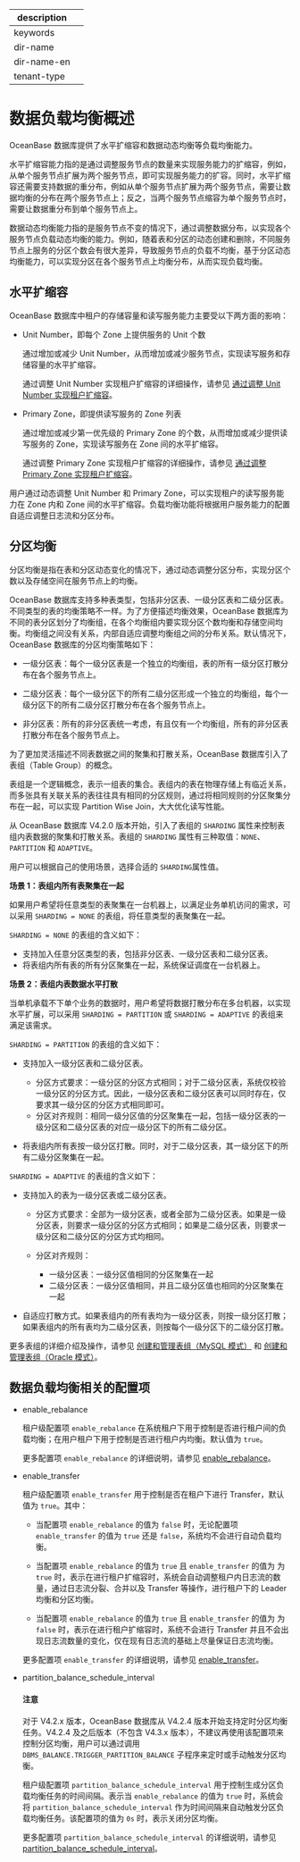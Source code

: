 |description||
|---|---|
|keywords||
|dir-name||
|dir-name-en||
|tenant-type||

# 数据负载均衡概述

OceanBase 数据库提供了水平扩缩容和数据动态均衡等负载均衡能力。

水平扩缩容能力指的是通过调整服务节点的数量来实现服务能力的扩缩容，例如，从单个服务节点扩展为两个服务节点，即可实现服务能力的扩容。同时，水平扩缩容还需要支持数据的重分布，例如从单个服务节点扩展为两个服务节点，需要让数据均衡的分布在两个服务节点上；反之，当两个服务节点缩容为单个服务节点时，需要让数据重分布到单个服务节点上。

数据动态均衡能力指的是服务节点不变的情况下，通过调整数据分布，以实现各个服务节点负载动态均衡的能力。例如，随着表和分区的动态创建和删除，不同服务节点上服务的分区个数会有很大差异，导致服务节点的负载不均衡，基于分区动态均衡能力，可以实现分区在各个服务节点上均衡分布，从而实现负载均衡。

## 水平扩缩容

OceanBase 数据库中租户的存储容量和读写服务能力主要受以下两方面的影响：

* Unit Number，即每个 Zone 上提供服务的 Unit 个数

  通过增加或减少 Unit Number，从而增加或减少服务节点，实现读写服务和存储容量的水平扩缩容。

  通过调整 Unit Number 实现租户扩缩容的详细操作，请参见 [通过调整 Unit Number 实现租户扩缩容](../../200.tenant-management/600.common-tenant-operations/800.tenant-scale-in-and-out/300.adjust-unit-number.md)。

* Primary Zone，即提供读写服务的 Zone 列表

  通过增加或减少第一优先级的 Primary Zone 的个数，从而增加或减少提供读写服务的 Zone，实现读写服务在 Zone 间的水平扩缩容。

  通过调整 Primary Zone 实现租户扩缩容的详细操作，请参见 [通过调整 Primary Zone 实现租户扩缩容](../../200.tenant-management/600.common-tenant-operations/800.tenant-scale-in-and-out/400.adjust-primary-zone.md)。

用户通过动态调整 Unit Number 和 Primary Zone，可以实现租户的读写服务能力在 Zone 内和 Zone 间的水平扩缩容。负载均衡功能将根据用户服务能力的配置自适应调整日志流和分区分布。

## 分区均衡

分区均衡是指在表和分区动态变化的情况下，通过动态调整分区分布，实现分区个数以及存储空间在服务节点上的均衡。

OceanBase 数据库支持多种表类型，包括非分区表、一级分区表和二级分区表。不同类型的表的均衡策略不一样。为了方便描述均衡效果，OceanBase 数据库为不同的表分区划分了均衡组，在各个均衡组内要实现分区个数均衡和存储空间均衡。均衡组之间没有关系，内部自适应调整均衡组之间的分布关系。默认情况下，OceanBase 数据库的分区均衡策略如下：

* 一级分区表：每个一级分区表是一个独立的均衡组，表的所有一级分区打散分布在各个服务节点上。

* 二级分区表：每个一级分区下的所有二级分区形成一个独立的均衡组，每个一级分区下的所有二级分区打散分布在各个服务节点上。

* 非分区表：所有的非分区表统一考虑，有且仅有一个均衡组，所有的非分区表打散分布在各个服务节点上。

为了更加灵活描述不同表数据之间的聚集和打散关系，OceanBase 数据库引入了表组（Table Group）的概念。

表组是一个逻辑概念，表示一组表的集合。表组内的表在物理存储上有临近关系，而多张具有关联关系的表往往具有相同的分区规则，通过将相同规则的分区聚集分布在一起，可以实现 Partition Wise Join，大大优化读写性能。

从 OceanBase 数据库 V4.2.0 版本开始，引入了表组的 `SHARDING` 属性来控制表组内表数据的聚集和打散关系。表组的 `SHARDING` 属性有三种取值：`NONE`、`PARTITION` 和 `ADAPTIVE`。

用户可以根据自己的使用场景，选择合适的 `SHARDING`属性值。

**场景 1：表组内所有表聚集在一起**

如果用户希望将任意类型的表聚集在一台机器上，以满足业务单机访问的需求，可以采用 `SHARDING = NONE` 的表组，将任意类型的表聚集在一起。

`SHARDING = NONE` 的表组的含义如下：

* 支持加入任意分区类型的表，包括非分区表、一级分区表和二级分区表。
* 将表组内所有表的所有分区聚集在一起，系统保证调度在一台机器上。

**场景 2：表组内表数据水平打散**

当单机承载不下单个业务的数据时，用户希望将数据打散分布在多台机器，以实现水平扩展，可以采用 `SHARDING = PARTITION` 或 `SHARDING = ADAPTIVE` 的表组来满足该需求。

`SHARDING = PARTITION` 的表组的含义如下：

* 支持加入一级分区表和二级分区表。

  * 分区方式要求：一级分区的分区方式相同；对于二级分区表，系统仅校验一级分区的分区方式。因此，一级分区表和二级分区表可以同时存在，仅要求其一级分区的分区方式相同即可。
  * 分区对齐规则：相同一级分区值的分区聚集在一起，包括一级分区表的一级分区和二级分区表的对应一级分区下的所有二级分区。

* 将表组内所有表按一级分区打散。同时，对于二级分区表，其一级分区下的所有二级分区聚集在一起。

`SHARDING = ADAPTIVE` 的表组的含义如下：

* 支持加入的表为一级分区表或二级分区表。

  * 分区方式要求：全部为一级分区表，或者全部为二级分区表。如果是一级分区表，则要求一级分区的分区方式相同；如果是二级分区表，则要求一级分区和二级分区的分区方式均相同。
  * 分区对齐规则：

    * 一级分区表：一级分区值相同的分区聚集在一起
    * 二级分区表：一级分区值相同，并且二级分区值也相同的分区聚集在一起

* 自适应打散方式。如果表组内的所有表均为一级分区表，则按一级分区打散；如果表组内的所有表均为二级分区表，则按每个一级分区下的二级分区打散。

更多表组的详细介绍及操作，请参见 [创建和管理表组（MySQL 模式）](../../../700.reference/300.database-object-management/100.manage-object-of-mysql-mode/400.manage-table-groups-of-mysql-mode/100.about-table-groups-of-mysql-mode.md) 和 [创建和管理表组（Oracle 模式）](../../../700.reference/300.database-object-management/200.manage-object-of-oracle-mode/300.manage-table-groups-of-oracle-mode/600.manage-tables-within-a-table-group-of-oracle-mode.md)。

## 数据负载均衡相关的配置项

* enable_rebalance

  租户级配置项 `enable_rebalance` 在系统租户下用于控制是否进行租户间的负载均衡；在用户租户下用于控制是否进行租户内均衡。默认值为 `true`。

  更多配置项 `enable_rebalance` 的详细说明，请参见 [enable_rebalance](../../../700.reference/800.configuration-items-and-system-variables/100.system-configuration-items/400.tenant-level-configuration-items/2900.enable_rebalance.md)。

* enable_transfer

  租户级配置项 `enable_transfer` 用于控制是否在租户下进行 Transfer，默认值为 `true`。其中：
  
  * 当配置项 `enable_rebalance` 的值为 `false` 时，无论配置项 `enable_transfer` 的值为 `true` 还是 `false`，系统均不会进行自动负载均衡。

  * 当配置项 `enable_rebalance` 的值为 `true` 且 `enable_transfer` 的值为 为 `true` 时，表示在进行租户扩缩容时，系统会自动调整租户内日志流的数量，通过日志流分裂、合并以及 Transfer 等操作，进行租户下的 Leader 均衡和分区均衡。

  * 当配置项 `enable_rebalance` 的值为 `true` 且 `enable_transfer` 的值为 为 `false` 时，表示在进行租户扩缩容时，系统不会进行 Transfer 并且不会出现日志流数量的变化，仅在现有日志流的基础上尽量保证日志流均衡。

  更多配置项  `enable_transfer` 的详细说明，请参见 [enable_transfer](../../../700.reference/800.configuration-items-and-system-variables/100.system-configuration-items/400.tenant-level-configuration-items/3100.enable_transfer.md)。

* partition_balance_schedule_interval

  <main id="notice" type='notice'>
  <h4>注意</h4>
  <p>对于 V4.2.x 版本，OceanBase 数据库从 V4.2.4 版本开始支持定时分区均衡任务。V4.2.4 及之后版本（不包含 V4.3.x 版本），不建议再使用该配置项来控制分区均衡，用户可以通过调用 <code>DBMS_BALANCE.TRIGGER_PARTITION_BALANCE</code> 子程序来定时或手动触发分区均衡。</p></main></p>
  </main>

  租户级配置项 `partition_balance_schedule_interval` 用于控制生成分区负载均衡任务的时间间隔。表示当 `enable_rebalance` 的值为 `true` 时，系统会将 `partition_balance_schedule_interval` 作为时间间隔来自动触发分区负载均衡任务。该配置项的值为 `0s` 时，表示关闭分区均衡。

  更多配置项  `partition_balance_schedule_interval` 的详细说明，请参见 [partition_balance_schedule_interval](../../../700.reference/800.configuration-items-and-system-variables/100.system-configuration-items/400.tenant-level-configuration-items/6900.partition_balance_schedule_interval.md)。
